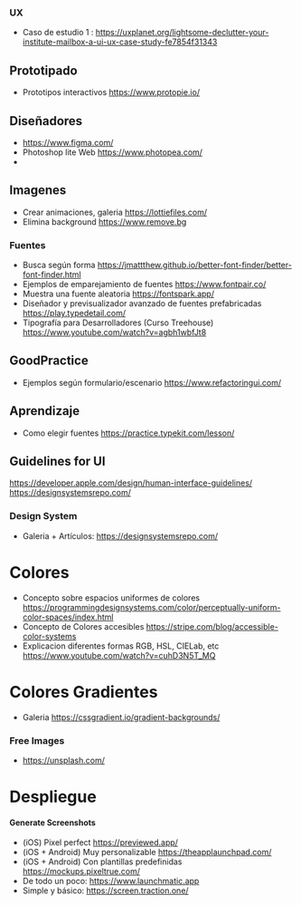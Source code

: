 ### UX 
- Caso de estudio 1 : https://uxplanet.org/lightsome-declutter-your-institute-mailbox-a-ui-ux-case-study-fe7854f31343

## Prototipado

- Prototipos interactivos https://www.protopie.io/


## Diseñadores

- https://www.figma.com/
- Photoshop lite Web https://www.photopea.com/
- 

## Imagenes
- Crear animaciones, galeria  https://lottiefiles.com/
- Elimina background https://www.remove.bg

### Fuentes
- Busca según forma https://jmattthew.github.io/better-font-finder/better-font-finder.html
- Ejemplos de emparejamiento de fuentes https://www.fontpair.co/
- Muestra una fuente aleatoria https://fontspark.app/
- Diseñador y previsualizador avanzado de fuentes prefabricadas https://play.typedetail.com/
- Tipografía para Desarrolladores (Curso Treehouse) https://www.youtube.com/watch?v=agbh1wbfJt8
## GoodPractice

- Ejemplos según formulario/escenario https://www.refactoringui.com/


## Aprendizaje
- Como elegir fuentes https://practice.typekit.com/lesson/

## Guidelines for UI
https://developer.apple.com/design/human-interface-guidelines/
https://designsystemsrepo.com/


### Design System
- Galeria + Artículos: https://designsystemsrepo.com/


# Colores

- Concepto sobre espacios uniformes de colores https://programmingdesignsystems.com/color/perceptually-uniform-color-spaces/index.html
- Concepto de Colores accesibles https://stripe.com/blog/accessible-color-systems
- Explicacion diferentes formas RGB, HSL, CIELab, etc https://www.youtube.com/watch?v=cuhD3N5T_MQ

# Colores Gradientes
- Galeria https://cssgradient.io/gradient-backgrounds/

### Free Images
- https://unsplash.com/

# Despliegue

#### Generate Screenshots 
- (iOS) Pixel perfect https://previewed.app/
- (iOS + Android) Muy personalizable  https://theapplaunchpad.com/
- (iOS + Android) Con plantillas predefinidas  https://mockups.pixeltrue.com/
- De todo un poco: https://www.launchmatic.app
- Simple y básico: https://screen.traction.one/

